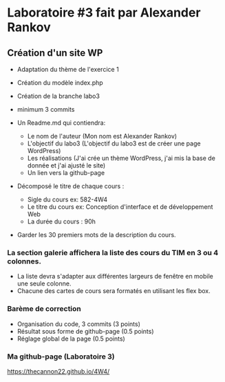 # Laboratoire #3 fait par Alexander Rankov
## Création d'un site WP
- Adaptation du thème de l'exercice 1
- Création du modèle index.php
- Création de la branche labo3
- minimum 3 commits 
- Un Readme.md qui contiendra:
    - Le nom de l'auteur (Mon nom est Alexander Rankov)
    - L'objectif du labo3 (L'objectif du labo3 est de créer une page WordPress)
    - Les réalisations (J'ai crée un thème WordPress, j'ai mis la base de donnée et j'ai ajusté le site)
    - Un lien vers la github-page

- Décomposé le titre de chaque cours : 
    - Sigle du cours ex: 582-4W4
    - Le titre du cours ex: Conception d'interface et de développement Web
    - La durée du cours : 90h 
- Garder les 30 premiers mots de la description du cours.

### La section galerie affichera la liste des cours du TIM en 3 ou 4 colonnes.

- La liste devra s'adapter aux différentes largeurs de fenêtre en mobile une seule colonne.
- Chacune des cartes de cours sera formatés en utilisant les flex box.

### Barème de correction 
- Organisation du code, 3 commits (3 points)
- Résultat sous forme de github-page (0.5 points)
- Réglage global de la page (0.5 points)


### Ma github-page (Laboratoire 3)
https://thecannon22.github.io/4W4/